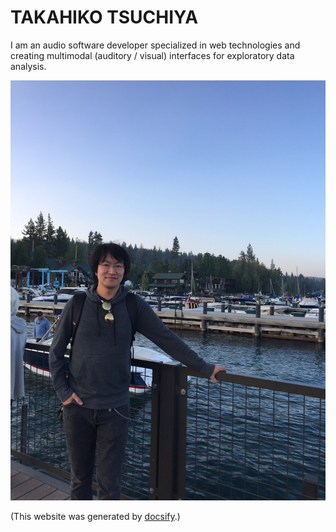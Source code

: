 # TAKAHIKO TSUCHIYA
I am an audio software developer specialized in web technologies and creating multimodal (auditory / visual) interfaces for exploratory data analysis.

![Lake Tahoe](/media/images/UNADJUSTEDNONRAW_thumb_28b8.jpg)

(This website was generated by [docsify](https://github.com/docsifyjs/docsify/).)
